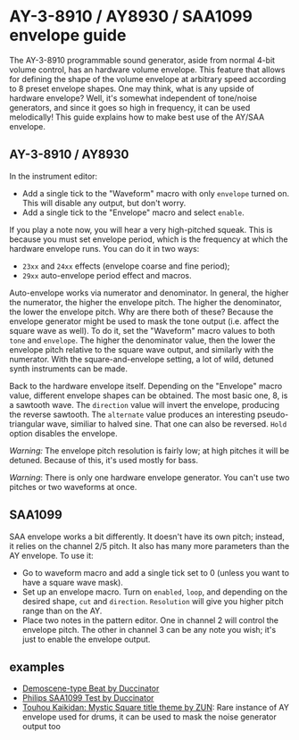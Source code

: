 # AY-3-8910 / AY8930 / SAA1099 envelope guide

The AY-3-8910 programmable sound generator, aside from normal 4-bit volume control, has an hardware volume envelope. This feature that allows for defining the shape of the volume envelope at arbitrary speed according to 8 preset envelope shapes. One may think, what is any upside of hardware envelope? Well, it's somewhat independent of tone/noise generators, and since it goes so high in frequency, it can be used melodically! This guide explains how to make best use of the AY/SAA envelope.

## AY-3-8910 / AY8930

In the instrument editor:
- Add a single tick to the "Waveform" macro with only `envelope` turned on. This will disable any output, but don't worry.
- Add a single tick to the "Envelope" macro and select `enable`.

If you play a note now, you will hear a very high-pitched squeak. This is because you must set envelope period, which is the frequency at which the hardware envelope runs. You can do it in two ways:
- `23xx` and `24xx` effects (envelope coarse and fine period);
- `29xx` auto-envelope period effect and macros.

Auto-envelope works via numerator and denominator. In general, the higher the numerator, the higher the envelope pitch. The higher the denominator, the lower the envelope pitch. Why are there both of these? Because the envelope generator might be used to mask the tone output (i.e. affect the square wave as well). To do it, set the "Waveform" macro values to both `tone` and `envelope`. The higher the denominator value, then the lower the envelope pitch relative to the square wave output, and similarly with the numerator. With the square-and-envelope setting, a lot of wild, detuned synth instruments can be made.

Back to the hardware envelope itself. Depending on the "Envelope" macro value, different envelope shapes can be obtained. The most basic one, 8, is a sawtooth wave. The `direction` value will invert the envelope, producing the reverse sawtooth. The `alternate` value produces an interesting pseudo-triangular wave, similiar to halved sine. That one can also be reversed. `Hold` option disables the envelope.

_Warning:_ The envelope pitch resolution is fairly low; at high pitches it will be detuned. Because of this, it's used mostly for bass.

_Warning_: There is only one hardware envelope generator. You can't use two pitches or two waveforms at once.

## SAA1099 

SAA envelope works a bit differently. It doesn't have its own pitch; instead, it relies on the channel 2/5 pitch. It also has many more parameters than the AY envelope. To use it:
- Go to waveform macro and add a single tick set to 0 (unless you want to have a square wave mask).
- Set up an envelope macro. Turn on `enabled`, `loop`, and depending on the desired shape, `cut` and `direction`. `Resolution` will give you higher pitch range than on the AY.
- Place two notes in the pattern editor. One in channel 2 will control the envelope pitch. The other in channel 3 can be any note you wish; it's just to enable the envelope output.

## examples

- [Demoscene-type Beat by Duccinator](https://www.youtube.com/watch?v=qcBgmpPrlUA)
- [Philips SAA1099 Test by Duccinator](https://www.youtube.com/watch?v=IBh2gr09zjs)
- [Touhou Kaikidan: Mystic Square title theme by ZUN](https://www.youtube.com/watch?v=tUKei7Pz0Fw): Rare instance of AY envelope used for drums, it can be used to mask the noise generator output too